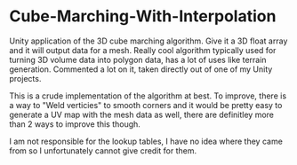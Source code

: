 # Cube-Marching-With-Interpolation
Unity application of the 3D cube marching algorithm. Give it a 3D float array and it will output data for a mesh. Really cool algorithm typically used for turning 3D volume data into polygon data, has a lot of uses like terrain generation. Commented a lot on it, taken directly out of one of my Unity projects.

This is a crude implementation of the algorithm at best. To improve, there is a way to "Weld verticies" to smooth corners and it would be pretty easy to generate a UV map with the mesh data as well, there are definitley more than 2 ways to improve this though.

I am not responsible for the lookup tables, I have no idea where they came from so I unfortunately cannot give credit for them.
